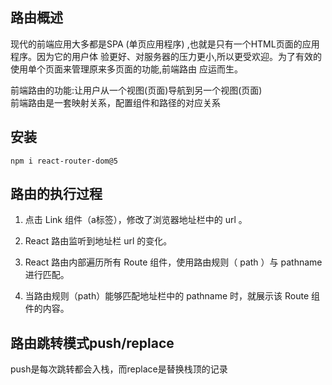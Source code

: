 ## 路由概述

<span class="span-info-message">现代的前端应用大多都是SPA (单页应用程序) ,也就是只有一个HTML页面的应用程序。因为它的用户体
验更好、对服务器的压力更小,所以更受欢迎。为了有效的使用单个页面来管理原来多页面的功能,前端路由
应运而生。</span>
<div class="div-info-Line"></div>
<span class="span-info-message">前端路由的功能:让用户从一个视图(页面)导航到另一个视图(页面)</span>
<div class="div-info-Line"></div>
<span class="span-info-message">前端路由是一套映射关系，配置组件和路径的对应关系</span>

## 安装
`npm i react-router-dom@5`

## 路由的执行过程

1. 点击 Link 组件（a标签），修改了浏览器地址栏中的 url 。

2. React 路由监听到地址栏 url 的变化。

3. React 路由内部遍历所有 Route 组件，使用路由规则（ path ）与 pathname 进行匹配。
 
4. 当路由规则（path）能够匹配地址栏中的 pathname 时，就展示该 Route 组件的内容。

## 路由跳转模式push/replace

push是每次跳转都会入栈，而replace是替换栈顶的记录